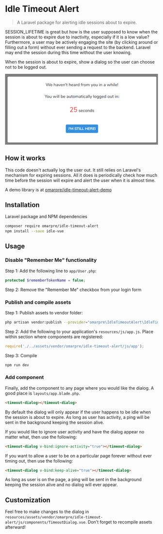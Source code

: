 # Idle Timeout Alert
> A Laravel package for alerting idle sessions about to expire.

SESSION_LIFETIME is great but how is the user supposed to know when the session is about to expire due to inactivity, especially if it is a low value? Furthermore, a user may be actively engaging the site (by clicking around or filling out a form) without ever sending a request to the backend. Laravel may end the session during this time without the user knowing. 

When the session is about to expire, show a dialog so the user can choose not to be logged out.

![](screenshot.png)

## How it works

This code doesn't actually log the user out. It still relies on Laravel's mechanism for expiring sessions. All it does is periodically check how much time before the session will expire and alert the user when it is almost time.

A demo library is at [omarpre/idle-timeout-alert-demo](https://github.com/omarpre/idle-timeout-alert-demo)

## Installation

Laravel package and NPM dependencies
```sh
composer require omarpre/idle-timeout-alert
npm install --save idle-vue
```

## Usage

### Disable "Remember Me" functionality

Step 1:
Add the following line to `app/User.php`:
```php
protected $rememberTokenName = false;
```

Step 2:
Remove the "Remember Me" checkbox from your login form

### Publish and compile assets

Step 1: 
Publish assets to vendor folder:
```sh
php artisan vendor:publish --provider="omarpre\IdleTimeoutAlert\IdleTimeoutAlertServiceProvider" --tag="vue-components"
```

Step 2: Add the following to your application's `resources/js/app.js`. Place within section where components are registered:
```js
require('./../assets/vendor/omarpre/idle-timeout-alert/js/app');
```

Step 3: Compile
```sh
npm run dev
```

### Add component

Finally, add the component to any page where you would like the dialog. A good place is `layouts/app.blade.php`.
```html
<timeout-dialog></timeout-dialog>
```

By default the dialog will only appear if the user happens to be idle when the session is about to expire. As long as user has activity, a ping will be sent in the background keeping the session alive.

If you would like to ignore user activity and have the dialog appear no matter what, then use the following:
```html
<timeout-dialog v-bind:ignore-activity="true"></timeout-dialog>
```

If you want to allow a user to be on a particular page forever without ever timing out, then use the following:
```html
<timeout-dialog v-bind:keep-alive="true"></timeout-dialog>
```
As long as user is on the page, a ping will be sent in the background keeping the session alive and no dialog will ever appear.

## Customization

Feel free to make changes to the dialog in `resources/assets/vendor/omarpre/idle-timeout-alert/js/components/TimeoutDialog.vue`. Don't forget to recompile assets afterward! 